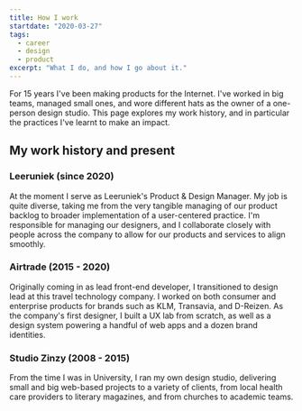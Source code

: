 ```yaml
---
title: How I work
startdate: "2020-03-27"
tags:
  - career
  - design
  - product
excerpt: "What I do, and how I go about it."
---
```

For 15 years I've been making products for the Internet. I've worked in big teams, managed small ones, and wore different hats as the owner of a one-person design studio. This page explores my work history, and in particular the practices I've learnt to make an impact.
    
## My work history and present

### Leeruniek (since 2020)
At the moment I serve as Leeruniek's Product & Design Manager. My job is quite diverse, taking me from the very tangible managing of our product backlog to broader implementation of a user-centered practice. I'm responsible for managing our designers, and I collaborate closely with people across the company to allow for our products and services to align smoothly.

### Airtrade (2015 - 2020)
Originally coming in as lead front-end developer, I transitioned to design lead at this travel technology company. I worked on both consumer and enterprise products for brands such as KLM, Transavia, and D-Reizen. As the company's first designer, I built a UX lab from scratch, as well as a design system powering a handful of web apps and a dozen brand identities.

### Studio Zinzy (2008 - 2015)
From the time I was in University, I ran my own design studio, delivering small and big web-based projects to a variety of clients, from local health care providers to literary magazines, and from churches to academic teams.